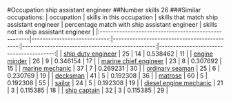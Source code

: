 #Occupation ship assistant engineer
##Number skills 26
###Similar occupations:
| occupation                                          |   skills in this occupation |   skills that match ship assistant engineer |   percentage match with ship assistant engineer |   skills not in ship assistant engineer |
|:----------------------------------------------------|----------------------------:|--------------------------------------------:|------------------------------------------------:|----------------------------------------:|
| [ship duty engineer](ship_duty_engineer.md)         |                          25 |                                          14 |                                        0.538462 |                                      11 |
| [engine minder](engine_minder.md)                   |                          26 |                                           9 |                                        0.346154 |                                      17 |
| [marine chief engineer](marine_chief_engineer.md)   |                          23 |                                           8 |                                        0.307692 |                                      15 |
| [marine mechanic](marine_mechanic.md)               |                          37 |                                           7 |                                        0.269231 |                                      30 |
| [ordinary seaman](ordinary_seaman.md)               |                          25 |                                           6 |                                        0.230769 |                                      19 |
| [decksman](decksman.md)                             |                          41 |                                           5 |                                        0.192308 |                                      36 |
| [matrose](matrose.md)                               |                          60 |                                           5 |                                        0.192308 |                                      55 |
| [sailor](sailor.md)                                 |                          24 |                                           5 |                                        0.192308 |                                      19 |
| [diesel engine mechanic](diesel_engine_mechanic.md) |                          21 |                                           3 |                                        0.115385 |                                      18 |
| [ship captain](ship_captain.md)                     |                          32 |                                           3 |                                        0.115385 |                                      29 |
